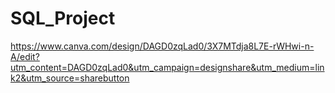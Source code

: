 # SQL_Project
https://www.canva.com/design/DAGD0zqLad0/3X7MTdja8L7E-rWHwi-n-A/edit?utm_content=DAGD0zqLad0&utm_campaign=designshare&utm_medium=link2&utm_source=sharebutton

